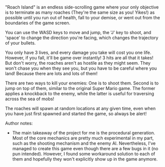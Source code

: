 "Roach Island" is an endless side-scrolling game where your only objective is to terminate as many roaches (They're the same size as you! Yikes!) as possible until you run out of health, fall to your demise, or went out from the boundaries of the game screen.

You can use the WASD keys to move and jump, the 'J' key to shoot, and 'space' to change the direction you're facing, which changes the trajectory of your bullets.

You only have 3 lives, and every damage you take will cost you one life. However, if you fall, it'll be game over instantly! 3 hits are all that it takes! But don't worry, the roaches aren't as hostile as they might seem. They won't chase you when they see you, but you have to be careful where you land! Because there are lots and lots of them!

There are two ways to kill your enemies: One is to shoot them. Second is to jump on top of them, similar to the original Super Mario game. The former applies a knockback to the enemy, while the latter is useful for traversing across the sea of mobs!

The roaches will spawn at random locations at any given time, even when you have just first spawned and started the game, so always be alert!

Author notes:
- The main takeaway of the project for me is the procedural generation. Most of the core mechanics are pretty much experimental in my part, such as the shooting mechanism and the enemy AI. Nevertheless, I've managed to create this game even though there are a few bugs in it (no pun intended). However, I found some workaround solution to each of them and hopefully they won't explicitly show up in the game anymore.